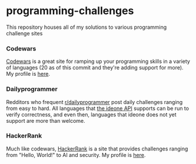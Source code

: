 # programming-challenges

This repository houses all of my solutions to various programming challenge sites

### Codewars
[Codewars][codewars] is a great site for ramping up your programming skills in a variety of
languages (20 as of this commit and they're adding support for more). My profile is
[here][codewars profile].

### Dailyprogrammer
Redditors who frequent [r/dailyprogrammer][dailyprogrammer] post daily challenges ranging
from easy to hard. All languages that [the ideone API][ideone] supports can be run to verify
correctness, and even then, languages that ideone does not yet support are more than welcome.

### HackerRank
Much like codewars, [HackerRank][hackerrank] is a site that provides challenges ranging from
"Hello, World!" to AI and security. My profile is [here][hackerrank profile].



[codewars]: https://www.codewars.com
[codewars profile]: https://www.codewars.com/users/KevOrr

[dailyprogrammer]: https://www.reddit.com/r/dailyprogrammer/

[hackerrank]: https://www.hackerrank.com/
[hackerrank profile]: https://www.hackerrank.com/kevinorr54

[ideone]: http://ideone.com/
